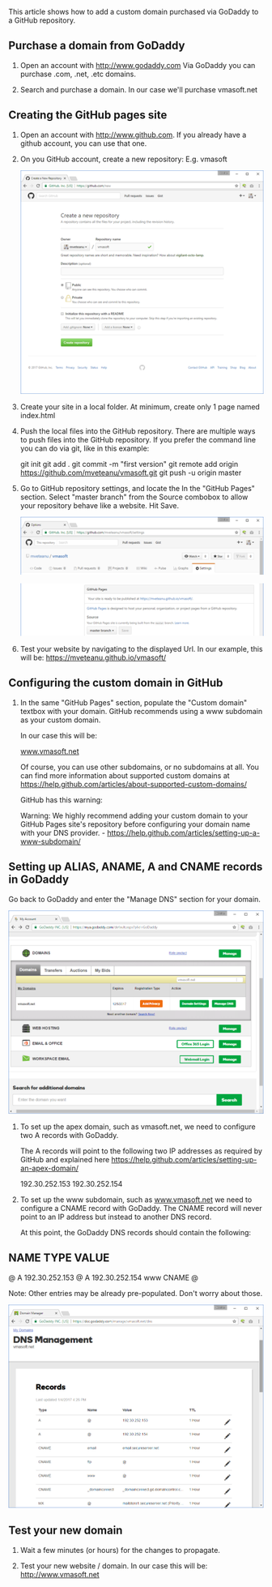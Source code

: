 This article shows how to add a custom domain purchased via GoDaddy to a GitHub repository.


Purchase a domain from GoDaddy
------------------------------

1. Open an account with http://www.godaddy.com
   Via GoDaddy you can purchase .com, .net, .etc domains.

2. Search and purchase a domain. In our case we'll purchase vmasoft.net


Creating the GitHub pages site
------------------------------

1. Open an account with http://www.github.com. If you already have a github account, you can use that one.

2. On you GitHub account, create a new repository:
   E.g. vmasoft

   ![](/img/posts/godaddy_github_01.png)

3. Create your site in a local folder. 
   At minimum, create only 1 page named index.html

4. Push the local files into the GitHub repository. 
   There are multiple ways to push files into the GitHub repository. 
   If you prefer the command line you can do via git, like in this example:
   
   git init
   git add .
   git commit -m "first version"
   git remote add origin https://github.com/mveteanu/vmasoft.git
   git push -u origin master

5. Go to GitHub repository settings, and locate the In the "GitHub Pages" section.
   Select "master branch" from the Source combobox to allow your repository behave like a website.
   Hit Save.

   ![](/img/posts/godaddy_github_02.png)

   ![](/img/posts/godaddy_github_03.png)

6. Test your website by navigating to the displayed Url.
   In our example, this will be: https://mveteanu.github.io/vmasoft/


Configuring the custom domain in GitHub
---------------------------------------

1. In the same "GitHub Pages" section, populate the "Custom domain" textbox with your domain.
   GitHub recommends using a www subdomain as your custom domain.

   In our case this will be:

   www.vmasoft.net

   Of course, you can use other subdomains, or no subdomains at all.
   You can find more information about supported custom domains at 
   https://help.github.com/articles/about-supported-custom-domains/

   GitHub has this warning:

   Warning: We highly recommend adding your custom domain to your GitHub Pages site's repository before configuring     your domain name with your DNS provider. - https://help.github.com/articles/setting-up-a-www-subdomain/


Setting up ALIAS, ANAME, A and CNAME records in GoDaddy
-------------------------------------------------------

Go back to GoDaddy and enter the "Manage DNS" section for your domain.

   ![](/img/posts/godaddy_github_04.png)

1. To set up the apex domain, such as vmasoft.net, we need to configure two A records with GoDaddy.

   The A records will point to the following two IP addresses as required by GitHub and explained here
   https://help.github.com/articles/setting-up-an-apex-domain/

   192.30.252.153
   192.30.252.154

2. To set up the www subdomain, such as www.vmasoft.net we need to configure a CNAME record with GoDaddy.
   The CNAME record will never point to an IP address but instead to another DNS record.

   At this point, the GoDaddy DNS records should contain the following:

NAME     TYPE      VALUE
---------------------------------
@        A         192.30.252.153
@        A         192.30.252.154
www      CNAME     @


Note: Other entries may be already pre-populated. Don't worry about those.

  ![](/img/posts/godaddy_github_05.png)


Test your new domain
--------------------

1. Wait a few minutes (or hours) for the changes to propagate.

2. Test your new website / domain. In our case this will be:
   http://www.vmasoft.net

